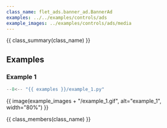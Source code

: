 ```yaml
---
class_name: flet_ads.banner_ad.BannerAd
examples: ../../examples/controls/ads
example_images: ../examples/controls/ads/media
---
```


{{ class_summary(class_name) }}

## Examples

### Example 1

```python title="example_1.py"
--8<-- "{{ examples }}/example_1.py"
```

{{ image(example_images + "/example_1.gif", alt="example_1", width="80%") }}


{{ class_members(class_name) }}
